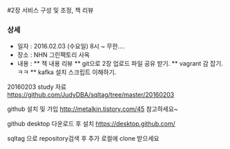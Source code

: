 #2장 서비스 구성 및 조정, 책 리뷰

### 상세
* 일자 : 2016.02.03 (수요일) 8시 ~ 무한....  
* 장소 : NHN 그린팩토리 사옥 
* 내용 :
** 책 내용 리뷰
** git으로 2장 업로드 파일 공유 받기. 
** vagrant 감 잡기. ㅋㅋ
** kafka 설치 스크립트 이해하기.

20160203 study 자료 
https://github.com/JudyDBA/sqltag/tree/master/20160203

github 설치 및 가입 
http://metalkin.tistory.com/45 참고하세요~

github desktop 다운로드 후 설치
https://desktop.github.com/

sqltag 으로 repository검색 후 추가 로컬에 clone 받으세요
